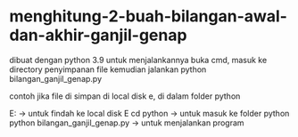 # menghitung-2-buah-bilangan-awal-dan-akhir-ganjil-genap
dibuat dengan python 3.9
untuk menjalankannya buka cmd, masuk ke directory penyimpanan file kemudian jalankan python bilangan_ganjil_genap.py

contoh jika file di simpan di local disk e, di dalam folder python

E: -> untuk findah ke local disk E
cd python -> untuk masuk ke folder python
python bilangan_ganjil_genap.py -> untuk menjalankan program

